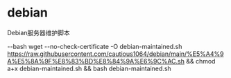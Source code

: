 # debian
Debian服务器维护脚本

--bash wget --no-check-certificate -O debian-maintained.sh https://raw.githubusercontent.com/cautious1064/debian/main/%E5%A4%9A%E5%8A%9F%E8%83%BD%E8%84%9A%E6%9C%AC.sh && chmod a+x debian-maintained.sh && bash debian-maintained.sh
